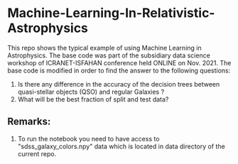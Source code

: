 # Machine-Learning-In-Relativistic-Astrophysics

This repo shows the typical example of using Machine Learning in Astrophysics. The base code was part of the subsidiary data science workshop of ICRANET-ISFAHAN conference held ONLINE on Nov. 2021. The base code is modified in order to find the answer to the following questions: 
1. Is there any difference in the accuracy of the decision trees between quasi-stellar objects (QSO) and regular Galaxies ? 
2. What will be the best fraction of split and test data? 

## Remarks:
1. To run the notebook you need to have access to "sdss_galaxy_colors.npy" data which is located in data directory of the current repo. 
